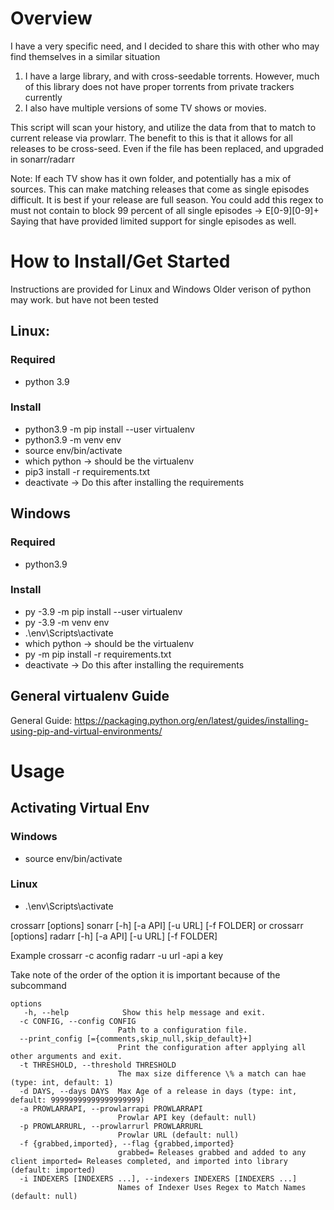 # Overview
I have a very specific need, and I decided to share this with other who may find themselves in a similar situation
1. I have a large library, and with cross-seedable torrents. However, much of this library does not have proper torrents from private trackers currently
2. I also have multiple versions of some TV shows or movies.

This script will scan your history, and utilize the data from that to match to current release via prowlarr.
The benefit to this is that it allows for all releases to be cross-seed. Even if the file has been replaced, and upgraded in sonarr/radarr

Note: 
If each TV show has it own folder, and potentially has a mix of sources. This can make matching releases that come as single episodes difficult. 
It is best if your release are full season.
    You could add this regex to must not contain to block 99 percent of all single episodes
    -> E[0-9][0-9]+
Saying that have provided limited support for single episodes as well. 

# How to Install/Get Started 
Instructions are provided for Linux and Windows
Older verison of python may work. but have not been tested
## Linux: 
### Required
  * python 3.9
### Install
* python3.9 -m pip install --user virtualenv
* python3.9 -m venv env
* source env/bin/activate
* which python -> should be the virtualenv
* pip3 install -r requirements.txt
* deactivate -> Do this after installing the requirements

## Windows
### Required
  * python3.9
### Install
* py -3.9 -m pip install --user virtualenv
* py -3.9 -m venv env
* .\env\Scripts\activate
* which python -> should be the virtualenv
* py -m pip install -r requirements.txt
* deactivate -> Do this after installing the requirements

## General virtualenv Guide


General Guide: https://packaging.python.org/en/latest/guides/installing-using-pip-and-virtual-environments/


# Usage
## Activating Virtual Env
### Windows
* source env/bin/activate
### Linux
* .\env\Scripts\activate


 crossarr [options] sonarr [-h] [-a API] [-u URL] [-f FOLDER]
 or 
 crossarr [options] radarr [-h] [-a API] [-u URL] [-f FOLDER]

Example 
crossarr -c aconfig radarr -u url -api a key

Take note of the order of the option it is important because of the subcommand

```
options
   -h, --help            Show this help message and exit.
  -c CONFIG, --config CONFIG
                        Path to a configuration file.
  --print_config [={comments,skip_null,skip_default}+]
                        Print the configuration after applying all other arguments and exit.
  -t THRESHOLD, --threshold THRESHOLD
                        The max size difference \% a match can hae (type: int, default: 1)
  -d DAYS, --days DAYS  Max Age of a release in days (type: int, default: 99999999999999999999)
  -a PROWLARRAPI, --prowlarrapi PROWLARRAPI
                        Prowlar API key (default: null)
  -p PROWLARRURL, --prowlarrurl PROWLARRURL
                        Prowlar URL (default: null)
  -f {grabbed,imported}, --flag {grabbed,imported}
                        grabbed= Releases grabbed and added to any client imported= Releases completed, and imported into library (default: imported)
  -i INDEXERS [INDEXERS ...], --indexers INDEXERS [INDEXERS ...]
                        Names of Indexer Uses Regex to Match Names (default: null)
                        
  ```


